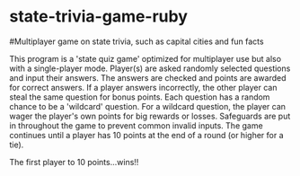 # state-trivia-game-ruby
#Multiplayer game on state trivia, such as capital cities and fun facts

This program is a 'state quiz game' optimized for multiplayer use but also with a single-player mode.
Player(s) are asked randomly selected questions and input their answers.
The answers are checked and points are awarded for correct answers.
If a player answers incorrectly, the other player can steal the same question for bonus points.
Each question has a random chance to be a 'wildcard' question.
For a wildcard question, the player can wager the player's own points for big rewards or losses.
Safeguards are put in throughout the game to prevent common invalid inputs.
The game continues until a player has 10 points at the end of a round (or higher for a tie).

The first player to 10 points...wins!!
